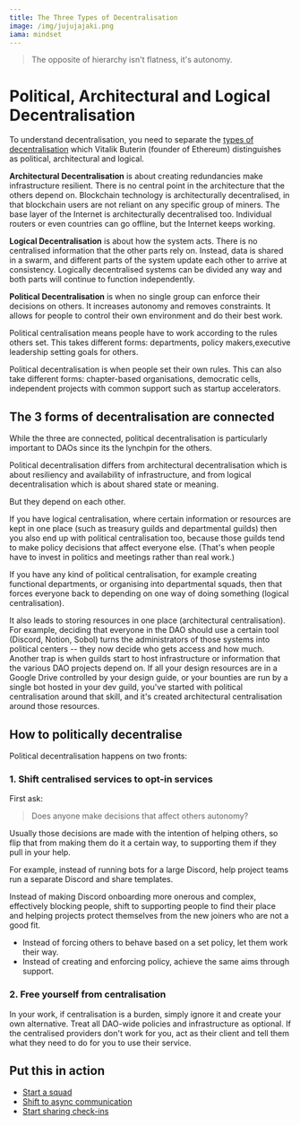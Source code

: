 ```yaml
---
title: The Three Types of Decentralisation
image: /img/jujujajaki.png
iama: mindset
---
```

> The opposite of hierarchy isn't flatness, it's autonomy.

# Political, Architectural and Logical Decentralisation

To understand decentralisation, you need to separate the [types of decentralisation](https://medium.com/@VitalikButerin/the-meaning-of-decentralization-a0c92b76a274) which Vitalik Buterin (founder of Ethereum)  distinguishes as political, architectural and logical.


**Architectural Decentralisation** is about creating redundancies make infrastructure resilient. There is no central point in the architecture that the others depend on.  Blockchain technology is architecturally decentralised, in that blockchain users are not reliant on any specific group of miners. The base layer of the Internet is architecturally decentralised too. Individual routers or even countries can go offline, but the Internet keeps working.

**Logical Decentralisation** is about how the system acts.  There is no centralised information that the other parts rely on. Instead, data is shared in a swarm, and different parts of the system update each other to arrive at consistency. Logically decentralised systems can be divided any way and both parts will continue to function independently.

**Political Decentralisation** is when no single group can enforce their decisions on others. It increases autonomy and removes constraints.  It allows for people to control their own environment and do their best work.

Political centralisation means people have to work according to the rules others set. This takes different forms: departments, policy makers,executive leadership setting goals for others.

Political decentralisation is when people set their own rules. This can also take different forms: chapter-based organisations, democratic cells, independent projects with common support such as startup accelerators.

## The 3 forms of decentralisation are connected 

While the three are connected, political decentralisation is particularly important to DAOs since its the lynchpin for the others.

Political decentralisation differs from architectural decentralisation which is about resiliency and availability of infrastructure, and from logical decentralisation which is about shared state or meaning.

But they depend on each other.

If you have logical centralisation, where certain information or resources are kept in one place (such as treasury guilds and departmental guilds) then you also end up with political centralisation too, because those guilds tend to make policy decisions that affect everyone else. (That's when people have to invest in politics and meetings rather than real work.)

If you have any kind of political centralisation, for example creating functional departments, or organising into departmental squads, then that forces everyone back to depending on one way of doing something (logical centralisation). 

It also leads to storing resources in one place (architectural centralisation). For example, deciding that everyone in the DAO should use a certain tool (Discord, Notion, Sobol) turns the administrators of those systems into political centers -- they now decide who gets access and how much.  Another trap is when guilds start to host infrastructure or information that the various DAO projects depend on.  If all your design resources are in a Google Drive controlled by your design guide, or your bounties are run by a single bot hosted in your dev guild, you've started with political centralisation around that skill, and it's created architectural centralisation around those resources.

## How to politically decentralise
Political decentralisation happens on two fronts:

### 1. Shift centralised services to opt-in services

First ask: 

> Does anyone make decisions that affect others autonomy?

Usually those decisions are made with the intention of helping others, so flip that from making them do it a certain way, to supporting them if they pull in your help.

For example, instead of running bots for a large Discord, help project teams run a separate Discord and share templates.

Instead of making Discord onboarding more onerous and complex, effectively blocking people, shift to supporting people to find their place and helping projects protect themselves from the new joiners who are not a good fit.

- Instead of forcing others to behave based on a set policy, let them work their way.
- Instead of creating and enforcing policy, achieve the same aims through support. 

### 2. Free yourself from centralisation

In your work, if centralisation is a burden, simply ignore it and create your own alternative. Treat all DAO-wide policies and infrastructure as optional. If the centralised providers don't work for you, act as their client and tell them what they need to do for you to use their service.


## Put this in action
- [Start a squad](/practices/squads/)
- [Shift to async communication](practices/async-first/)
- [Start sharing check-ins](/practices/check-ins/)

